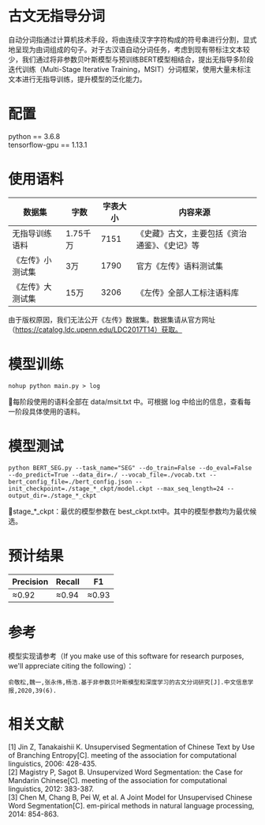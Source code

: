 # 古文无指导分词
自动分词指通过计算机技术手段，将由连续汉字字符构成的符号串进行分割，显式地呈现为由词组成的句子。对于古汉语自动分词任务，考虑到现有带标注文本较少，我们通过将非参数贝叶斯模型与预训练BERT模型相结合，提出无指导多阶段迭代训练（Multi-Stage Iterative Training，MSIT）分词框架，使用大量未标注文本进行无指导训练，提升模型的泛化能力。

# 配置
python == 3.6.8  
tensorflow-gpu == 1.13.1

# 使用语料
|数据集|字数|字表大小|内容来源|
|------|----|--------|--------|
|无指导训练语料|1.75千万|7151|《史藏》古文，主要包括《资治通鉴》、《史记》等|
《左传》小测试集|3万|1790|官方《左传》语料测试集|
《左传》大测试集|15万|3206|《左传》全部人工标注语料库|

由于版权原因，我们无法公开《左传》数据集。数据集请从官方网址（https://catalog.ldc.upenn.edu/LDC2017T14）获取。

# 模型训练
```
nohup python main.py > log
```
💾每阶段使用的语料全部在 data/msit.txt 中。可根据 log 中给出的信息，查看每一阶段具体使用的语料。

# 模型测试
```
python BERT_SEG.py --task_name="SEG" --do_train=False --do_eval=False --do_predict=True --data_dir=./ --vocab_file=./vocab.txt --bert_config_file=./bert_config.json --init_checkpoint=./stage_*_ckpt/model.ckpt --max_seq_length=24 --output_dir=./stage_*_ckpt
```
💾stage_*_ckpt：最优的模型参数在 best_ckpt.txt中。其中的模型参数均为最优候选。

# 预计结果
|Precision|Recall|F1|
|---------|------|--|
|≈0.92|≈0.94|≈0.93|  

# 参考
模型实现请参考（If you make use of this software for research purposes, we'll appreciate citing the following）：
```
俞敬松,魏一,张永伟,杨浩.基于非参数贝叶斯模型和深度学习的古文分词研究[J].中文信息学报,2020,39(6).
```
	
# 相关文献
[1] Jin Z, Tanakaishii K. Unsupervised Segmentation of Chinese Text by Use of Branching Entropy[C]. meeting of the association for computational linguistics, 2006: 428-435.  
[2] Magistry P, Sagot B. Unsupervized Word Segmentation: the Case for Mandarin Chinese[C]. meeting of the association for computational linguistics, 2012: 383-387.  
[3] Chen M, Chang B, Pei W, et al. A Joint Model for Unsupervised Chinese Word Segmentation[C]. em-pirical methods in natural language processing, 2014: 854-863.
